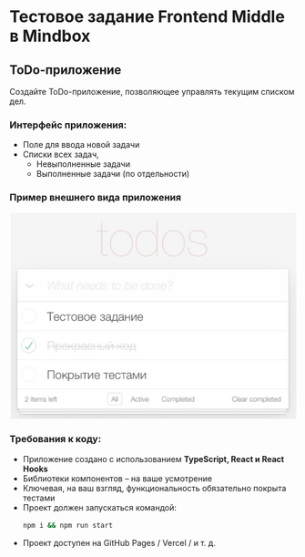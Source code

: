 # Тестовое задание Frontend Middle в Mindbox

## ToDo-приложение

Создайте ToDo-приложение, позволяющее управлять текущим списком дел.

### Интерфейс приложения:

- Поле для ввода новой задачи  
- Списки всех задач,  
  - Невыполненные задачи  
  - Выполненные задачи (по отдельности)  
### Пример внешнего вида приложения  
![image](/public/todo.jpg)

### Требования к коду:

- Приложение создано с использованием **TypeScript, React и React Hooks**  
- Библиотеки компонентов – на ваше усмотрение  
- Ключевая, на ваш взгляд, функциональность обязательно покрыта тестами  
- Проект должен запускаться командой:  
  ```sh
  npm i && npm run start
- Проект доступен на GitHub Pages / Vercel / и т. д.